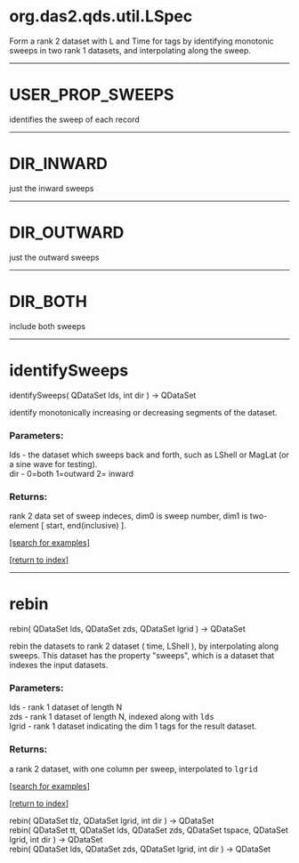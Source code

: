 # org.das2.qds.util.LSpec

Form a rank 2 dataset with L and Time for tags by identifying monotonic sweeps
 in two rank 1 datasets, and interpolating along the sweep.

***
<a name="USER_PROP_SWEEPS"></a>
# USER_PROP_SWEEPS

identifies the sweep of each record

***
<a name="DIR_INWARD"></a>
# DIR_INWARD

just the inward sweeps

***
<a name="DIR_OUTWARD"></a>
# DIR_OUTWARD

just the outward sweeps

***
<a name="DIR_BOTH"></a>
# DIR_BOTH

include both sweeps

***
<a name="identifySweeps"></a>
# identifySweeps
identifySweeps( QDataSet lds, int dir ) &rarr; QDataSet

identify monotonically increasing or decreasing segments of the dataset.

### Parameters:
lds - the dataset which sweeps back and forth, such as LShell or MagLat (or a sine wave for testing).
<br>dir - 0=both 1=outward 2= inward

### Returns:
rank 2 data set of sweep indeces, dim0 is sweep number, dim1 is two-element [ start, end(inclusive) ].

<a href="https://github.com/autoplot/dev/search?q=identifySweeps&unscoped_q=identifySweeps">[search for examples]</a>

<a href="https://github.com/autoplot/documentation/blob/master/javadoc/index-all.md">[return to index]</a>

***
<a name="rebin"></a>
# rebin
rebin( QDataSet lds, QDataSet zds, QDataSet lgrid ) &rarr; QDataSet

rebin the datasets to rank 2 dataset ( time, LShell ), by interpolating along sweeps.  This
 dataset has the property "sweeps", which is a dataset that indexes the input datasets.

### Parameters:
lds - rank 1 dataset of length N
<br>zds - rank 1 dataset of length N, indexed along with <tt>lds</tt>
<br>lgrid - rank 1 dataset indicating the dim 1 tags for the result dataset.

### Returns:
a rank 2 dataset, with one column per sweep, interpolated to <tt>lgrid</tt>

<a href="https://github.com/autoplot/dev/search?q=rebin&unscoped_q=rebin">[search for examples]</a>

<a href="https://github.com/autoplot/documentation/blob/master/javadoc/index-all.md">[return to index]</a>

rebin( QDataSet tlz, QDataSet lgrid, int dir ) &rarr; QDataSet<br>
rebin( QDataSet tt, QDataSet lds, QDataSet zds, QDataSet tspace, QDataSet lgrid, int dir ) &rarr; QDataSet<br>
rebin( QDataSet lds, QDataSet zds, QDataSet lgrid, int dir ) &rarr; QDataSet<br>

